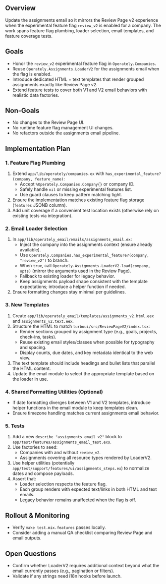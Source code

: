 ## Overview

Update the assignments email so it mirrors the Review Page v2 experience when the experimental feature flag `review_v2` is enabled for a company. The work spans feature flag plumbing, loader selection, email templates, and feature coverage tests.

## Goals

- Honor the `review_v2` experimental feature flag in `Operately.Companies`.
- Reuse `Operately.Assignments.LoaderV2` for the assignments email when the flag is enabled.
- Introduce dedicated HTML + text templates that render grouped assignments exactly like Review Page v2.
- Extend feature tests to cover both V1 and V2 email behaviors with realistic data factories.

## Non-Goals

- No changes to the Review Page UI.
- No runtime feature flag management UI changes.
- No refactors outside the assignments email pipeline.

## Implementation Plan

### 1. Feature Flag Plumbing

1. Extend `app/lib/operately/companies.ex` with `has_experimental_feature?(company, feature_name)`:
   - Accept `%Operately.Companies.Company{}` or company ID.
   - Safely handle `nil` or missing experimental features list.
   - Use guard clauses to keep pattern matching tight.
2. Ensure the implementation matches existing feature flag storage (`features` JSONB column).
3. Add unit coverage if a convenient test location exists (otherwise rely on existing tests via integration).

### 2. Email Loader Selection

1. In `app/lib/operately_email/emails/assignments_email.ex`:
   - Inject the company into the assignments context (ensure already available).
   - Use `Operately.Companies.has_experimental_feature?(company, "review_v2")` to branch.
   - When `true`, call `Operately.Assignments.LoaderV2.load(company, opts)` (mirror the arguments used in the Review Page).
   - Fallback to existing loader for legacy behavior.
   - Keep assignments payload shape consistent with the template expectations; introduce a helper function if needed.
2. Ensure formatting changes stay minimal per guidelines.

### 3. New Templates

1. Create `app/lib/operately_email/templates/assignments_v2.html.eex` and `assignments_v2.text.eex`.
2. Structure the HTML to match `turboui/src/ReviewPageV2/index.tsx`:
   - Render sections grouped by assignment type (e.g., goals, projects, check-ins, tasks).
   - Reuse existing email styles/classes when possible for typography and spacing.
   - Display counts, due dates, and key metadata identical to the web view.
3. The text template should include headings and bullet lists that parallel the HTML content.
4. Update the email module to select the appropriate template based on the loader in use.

### 4. Shared Formatting Utilities (Optional)

- If date formatting diverges between V1 and V2 templates, introduce helper functions in the email module to keep templates clean.
- Ensure timezone handling matches current assignments email behavior.

### 5. Tests

1. Add a new `describe "assignments email v2"` block to `app/test/features/assignments_email_test.exs`.
2. Use factories to seed:
   - Companies with and without `review_v2`.
   - Assignments covering all resource types rendered by LoaderV2.
3. Use helper utilities (potentially `app/test/support/features/ui/assignments_steps.ex`) to normalize dates and compose payloads.
4. Assert that:
   - Loader selection respects the feature flag.
   - Each group renders with expected text/links in both HTML and text emails.
   - Legacy behavior remains unaffected when the flag is off.

## Rollout & Monitoring

- Verify `make test.mix.features` passes locally.
- Consider adding a manual QA checklist comparing Review Page and email outputs.

## Open Questions

- Confirm whether LoaderV2 requires additional context beyond what the email currently passes (e.g., pagination or filters).
- Validate if any strings need i18n hooks before launch.
